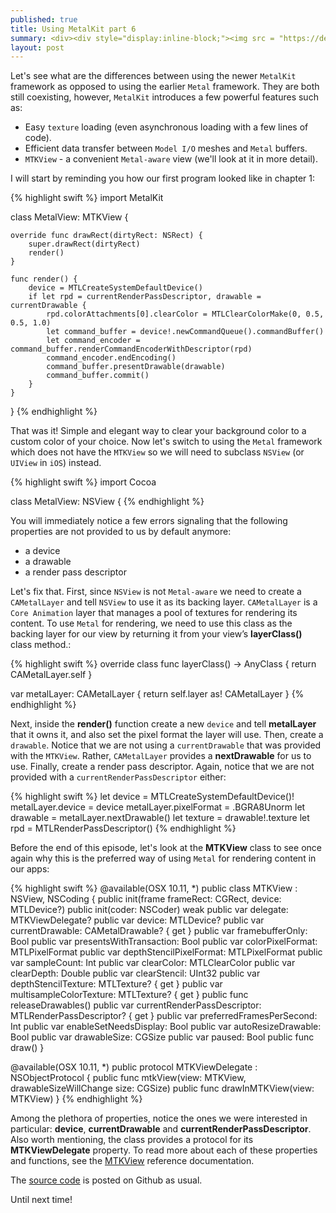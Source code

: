 ```yaml
---
published: true
title: Using MetalKit part 6
summary: <div><div style="display:inline-block;"><img src = "https://devimages.apple.com.edgekey.net/assets/elements/icons/metal/metal-128x128_2x.png" alt="Metal" height="160" width="160"></div><div style="display:inline-block; width:75%; padding-left:1.5em; color:grey; vertical-align:middle;">Looking at the differences between using the Metal and MetalKit frameworks. MetalKit provides easy texture loading, a Metal-aware view and interfacing with Model I/O.</div></div>  
layout: post
---
```

Let's see what are the differences between using the newer `MetalKit` framework as opposed to using the earlier `Metal` framework. They are both still coexisting, however, `MetalKit` introduces a few powerful features such as: 

- Easy `texture` loading (even asynchronous loading with a few lines of code).
- Efficient data transfer between `Model I/O` meshes and `Metal` buffers.
- `MTKView` - a convenient `Metal-aware` view (we'll look at it in more detail).

I will start by reminding you how our first program looked like in chapter 1:

{% highlight swift %} 
import MetalKit

class MetalView: MTKView {

    override func drawRect(dirtyRect: NSRect) {
        super.drawRect(dirtyRect)
        render()
    }
 
    func render() {
        device = MTLCreateSystemDefaultDevice()
        if let rpd = currentRenderPassDescriptor, drawable = currentDrawable {
            rpd.colorAttachments[0].clearColor = MTLClearColorMake(0, 0.5, 0.5, 1.0)
            let command_buffer = device!.newCommandQueue().commandBuffer()
            let command_encoder = command_buffer.renderCommandEncoderWithDescriptor(rpd)
            command_encoder.endEncoding()
            command_buffer.presentDrawable(drawable)
            command_buffer.commit()
        }
    }
}
{% endhighlight %}

That was it! Simple and elegant way to clear your background color to a custom color of your choice. Now let's switch to using the `Metal` framework which does not have the `MTKView` so we will need to subclass `NSView` (or `UIView` in `iOS`) instead.

{% highlight swift %} 
import Cocoa

class MetalView: NSView {
{% endhighlight %}

You will immediately notice a few errors signaling that the following properties are not provided to us by default anymore:

- a device
- a drawable
- a render pass descriptor

Let's fix that. First, since `NSView` is not `Metal-aware` we need to create a `CAMetalLayer` and tell `NSView` to use it as its backing layer. `CAMetalLayer` is a `Core Animation` layer that manages a pool of textures for rendering its content. To use `Metal` for rendering, we need to use this class as the backing layer for our view by returning it from your view’s __layerClass()__ class method.:

{% highlight swift %} 
override class func layerClass() -> AnyClass {
    return CAMetalLayer.self
}

var metalLayer: CAMetalLayer {
    return self.layer as! CAMetalLayer
}
{% endhighlight %}

Next, inside the __render()__ function create a new `device` and tell __metalLayer__ that it owns it, and also set the pixel format the layer will use. Then, create a `drawable`. Notice that we are not using a `currentDrawable` that was provided with the `MTKView`. Rather, `CAMetalLayer` provides a __nextDrawable__ for us to use. Finally, create a render pass descriptor. Again, notice that we are not provided with a `currentRenderPassDescriptor` either:

{% highlight swift %}
let device = MTLCreateSystemDefaultDevice()!
metalLayer.device = device
metalLayer.pixelFormat = .BGRA8Unorm
let drawable = metalLayer.nextDrawable()
let texture = drawable!.texture
let rpd = MTLRenderPassDescriptor() 
{% endhighlight %}

Before the end of this episode, let's look at the __MTKView__ class to see once again why this is the preferred way of using `Metal` for rendering content in our apps:

{% highlight swift %} 
@available(OSX 10.11, *)
public class MTKView : NSView, NSCoding {
    public init(frame frameRect: CGRect, device: MTLDevice?)
    public init(coder: NSCoder)
    weak public var delegate: MTKViewDelegate?
    public var device: MTLDevice?
    public var currentDrawable: CAMetalDrawable? { get }
    public var framebufferOnly: Bool
    public var presentsWithTransaction: Bool
    public var colorPixelFormat: MTLPixelFormat
    public var depthStencilPixelFormat: MTLPixelFormat
    public var sampleCount: Int
    public var clearColor: MTLClearColor
    public var clearDepth: Double
    public var clearStencil: UInt32
    public var depthStencilTexture: MTLTexture? { get }
    public var multisampleColorTexture: MTLTexture? { get }
    public func releaseDrawables()
    public var currentRenderPassDescriptor: MTLRenderPassDescriptor? { get }
    public var preferredFramesPerSecond: Int
    public var enableSetNeedsDisplay: Bool
    public var autoResizeDrawable: Bool
    public var drawableSize: CGSize
    public var paused: Bool
    public func draw()
}

@available(OSX 10.11, *)
public protocol MTKViewDelegate : NSObjectProtocol {
    public func mtkView(view: MTKView, drawableSizeWillChange size: CGSize)
    public func drawInMTKView(view: MTKView)
}
{% endhighlight %}

Among the plethora of properties, notice the ones we were interested in particular: __device__, __currentDrawable__ and __currentRenderPassDescriptor__. Also worth mentioning, the class provides a protocol for its __MTKViewDelegate__ property. To read more about each of these properties and functions, see the [MTKView](https://developer.apple.com/library/prerelease/ios/documentation/MetalKit/Reference/MTKView_ClassReference/index.html) reference documentation.

The [source code](https://github.com/MetalKit/metal) is posted on Github as usual.

Until next time!
